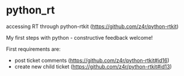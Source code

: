 # python_rt
accessing RT through python-rtkit (https://github.com/z4r/python-rtkit)

My first steps with python - constructive feedback welcome!

First requirements are:
* post ticket comments (https://github.com/z4r/python-rtkit#id16)
* create new child ticket (https://github.com/z4r/python-rtkit#id13)
